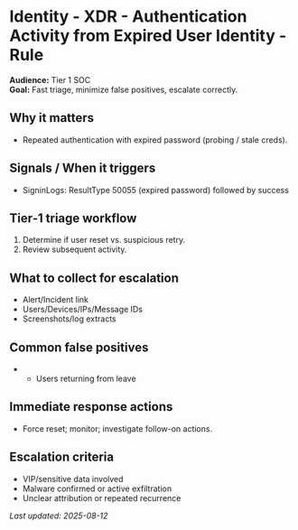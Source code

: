 # Identity - XDR - Authentication Activity from Expired User Identity - Rule

**Audience:** Tier 1 SOC  
**Goal:** Fast triage, minimize false positives, escalate correctly.

## Why it matters
- Repeated authentication with expired password (probing / stale creds).

## Signals / When it triggers
- SigninLogs: ResultType 50055 (expired password) followed by success

## Tier‑1 triage workflow
1. Determine if user reset vs. suspicious retry.
2. Review subsequent activity.

## What to collect for escalation
- Alert/Incident link
- Users/Devices/IPs/Message IDs
- Screenshots/log extracts

## Common false positives
- - Users returning from leave

## Immediate response actions
- Force reset; monitor; investigate follow-on actions.

## Escalation criteria
- VIP/sensitive data involved
- Malware confirmed or active exfiltration
- Unclear attribution or repeated recurrence

_Last updated: 2025-08-12_
